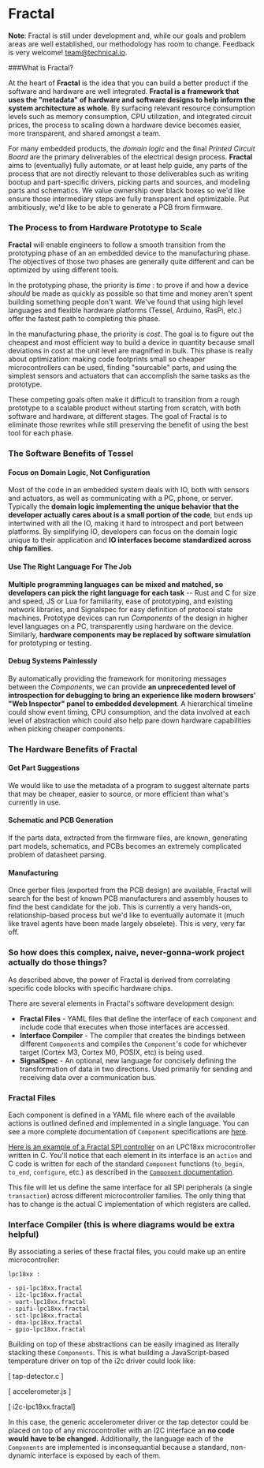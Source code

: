# Fractal

**Note**: Fractal is still under development and, while our goals and problem areas are well established, our methodology has room to change. Feedback is very welcome! team@technical.io. 

###What is Fractal?

At the heart of **Fractal** is the idea that you can build a better product if the software and hardware are well integrated. **Fractal is a framework that uses the "metadata" of hardware and software designs to help inform the system architecture as whole**. By surfacing relevant resource consumption levels such as memory consumption, CPU utilization, and integrated circuit prices, the process to scaling down a hardware device becomes easier, more transparent, and shared amongst a team. 

For many embedded products, the *domain logic* and the final *Printed Circuit Board* are the primary deliverables of the electrical design process. **Fractal** aims to (eventually) fully automate, or at least help guide, any parts of the process that are not directly relevant to those deliverables such as writing bootup and part-specific drivers, picking parts and sources, and modeling parts and schematics. We value ownership over black boxes so we'd like ensure those intermediary steps are fully transparent and optimizable. Put ambitiously, we'd like to be able to generate a PCB from firmware. 

### The Process to from Hardware Prototype to Scale

**Fractal** will enable engineers to follow a smooth transition from the prototyping phase of an an embedded device to the manufacturing phase. The objectives of those two phases are generally quite different and can be optimized by using different tools. 

In the prototyping phase, the priority is *time* : to prove if and how a device *should* be made as quickly as possible so that time and money aren't spent building something people don't want. We've found that using high level languages and flexible hardware platforms (Tessel, Arduino, RasPi, etc.) offer the fastest path to completing this phase.

In the manufacturing phase, the priority is *cost*. The goal is to figure out the cheapest and most efficient way to build a device in quantity because small deviations in cost at the unit level are magnified in bulk. This phase is really about optimization: making code footprints small so cheaper microcontrollers can be used, finding "sourcable" parts, and using the simplest sensors and actuators that can accomplish the same tasks as the prototype.

These competing goals often make it difficult to transition from a rough prototype to a scalable product without starting from scratch, with both software and hardware, at different stages. The goal of Fractal is to eliminate those rewrites while still preserving the benefit of using the best tool for each phase.


### The Software Benefits of Tessel

#### Focus on Domain Logic, Not Configuration

Most of the code in an embedded system deals with IO, both with sensors and actuators, as well as communicating with a PC, phone, or server. Typically the **domain logic implementing the unique behavior that the developer actually cares about is a small portion of the code**, but ends up intertwined with all the IO, making it hard to introspect and port between platforms. By simplifying IO, developers can focus on the domain logic unique to their application and **IO interfaces become standardized across chip families**.

#### Use The Right Language For The Job

**Multiple programming languages can be mixed and matched, so developers can pick the right language for each task** -- Rust and C for size and speed, JS or Lua for familiarity, ease of prototyping, and existing network libraries, and Signalspec for easy definition of protocol state machines. Prototype devices can run *Components* of the design in higher level languages on a PC, transparently using hardware on the device. Similarly, **hardware components may be replaced by software simulation** for prototyping or testing.

#### Debug Systems Painlessly

By automatically providing the framework for monitoring messages between the *Components*, we can provide **an unprecedented level of introspection for debugging to bring an experience like modern browsers' "Web Inspector" panel to embedded development**. A hierarchical timeline could show event timing, CPU consumption, and the data involved at each level of abstraction which could also help pare down hardware capabilities when picking cheaper components.

### The Hardware Benefits of Fractal

#### Get Part Suggestions
We would like to use the metadata of a program to suggest alternate parts that may be cheaper, easier to source, or more efficient than what's currently in use. 

#### Schematic and PCB Generation
If the parts data, extracted from the firmware files, are known, generating part models, schematics, and PCBs becomes an extremely complicated problem of datasheet parsing.

#### Manufacturing
Once gerber files (exported from the PCB design) are available, Fractal will search for the best of known PCB manufacturers and assembly houses to find the best candidate for the job. This is currently a very hands-on, relationship-based process but we'd like to eventually automate it (much like travel agents have been made largely obselete). This is very, very far off.


### So how does this complex, naive, never-gonna-work project actually do those things?

As described above, the power of Fractal is derived from correlating specific code blocks with specific hardware chips.

There are several elements in Fractal's software development design:

* **Fractal Files** - YAML files that define the interface of each `Component` and include code that executes when those interfaces are accessed.
* **Interface Compiler** - The compiler that creates the bindings between different `Component`s and compiles the `Component`'s code for whichever target (Cortex M3, Cortex M0, POSIX, etc) is being used.
* **SignalSpec** - An optional, new language for concisely defining the transformation of data in two directions. Used primarily for sending and receiving data over a communication bus.

### Fractal Files

Each component is defined in a YAML file where each of the available actions is outlined defined and implemented in a single language. You can see a more complete documentation of `Component` specifications are [here](components.md). 

[Here is an example of a Fractal SPI controller](examples/spi.yaml) on an LPC18xx microcontroller written in C. You'll notice that each element in its interface is an `action` and C code is written for each of the standard `Component` functions (`to_begin`, `to_end`, `configure`, etc.) as described in the [`Component` documentation](components.md).

This file will let us define the same interface for all SPI peripherals (a single `transaction`) across different microcontroller families. The only thing that has to change is the actual C implementation of which registers are called.

### Interface Compiler (this is where diagrams would be extra helpful)

By associating a series of these fractal files, you could make up an entire microcontroller:

```
lpc18xx :

- spi-lpc18xx.fractal
- i2c-lpc18xx.fractal
- uart-lpc18xx.fractal
- spifi-lpc18xx.fractal
- sct-lpc18xx.fractal
- dma-lpc18xx.fractal
- gpio-lpc18xx.fractal
```

Building on top of these abstractions can be easily imagined as literally stacking these `Components`. This is what building a JavaScript-based temperature driver on top of the i2c driver could look like:

[ tap-detector.c ]  

[ accelerometer.js ] 

[ i2c-lpc18xx.fractal]  

In this case, the generic accelerometer driver or the tap detector could be placed on top of any microcontroller with an I2C interface an **no code would have to be changed.** Additionally, the language each of the `Components` are implemented is inconsequantial because a standard, non-dynamic interface is exposed by each of them.

